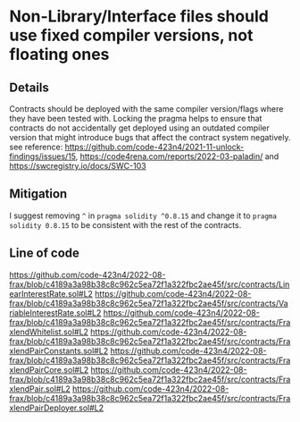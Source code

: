 # Non-Library/Interface files should use fixed compiler versions, not floating ones

## Details
Contracts should be deployed with the same compiler version/flags where they have been tested with. Locking the pragma helps to ensure that contracts do not accidentally get deployed using an outdated compiler version that might introduce bugs that affect the contract system negatively.
see reference: https://github.com/code-423n4/2021-11-unlock-findings/issues/15, https://code4rena.com/reports/2022-03-paladin/ and https://swcregistry.io/docs/SWC-103

## Mitigation
I suggest removing `^` in `pragma solidity ^0.8.15` and change it to `pragma solidity 0.8.15` to be consistent with the rest of the contracts.

## Line of code
https://github.com/code-423n4/2022-08-frax/blob/c4189a3a98b38c8c962c5ea72f1a322fbc2ae45f/src/contracts/LinearInterestRate.sol#L2
https://github.com/code-423n4/2022-08-frax/blob/c4189a3a98b38c8c962c5ea72f1a322fbc2ae45f/src/contracts/VariableInterestRate.sol#L2
https://github.com/code-423n4/2022-08-frax/blob/c4189a3a98b38c8c962c5ea72f1a322fbc2ae45f/src/contracts/FraxlendWhitelist.sol#L2
https://github.com/code-423n4/2022-08-frax/blob/c4189a3a98b38c8c962c5ea72f1a322fbc2ae45f/src/contracts/FraxlendPairConstants.sol#L2
https://github.com/code-423n4/2022-08-frax/blob/c4189a3a98b38c8c962c5ea72f1a322fbc2ae45f/src/contracts/FraxlendPairCore.sol#L2
https://github.com/code-423n4/2022-08-frax/blob/c4189a3a98b38c8c962c5ea72f1a322fbc2ae45f/src/contracts/FraxlendPair.sol#L2
https://github.com/code-423n4/2022-08-frax/blob/c4189a3a98b38c8c962c5ea72f1a322fbc2ae45f/src/contracts/FraxlendPairDeployer.sol#L2
